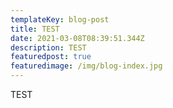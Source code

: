 ```yaml
---
templateKey: blog-post
title: TEST
date: 2021-03-08T08:39:51.344Z
description: TEST
featuredpost: true
featuredimage: /img/blog-index.jpg
---
```

TEST

<title>